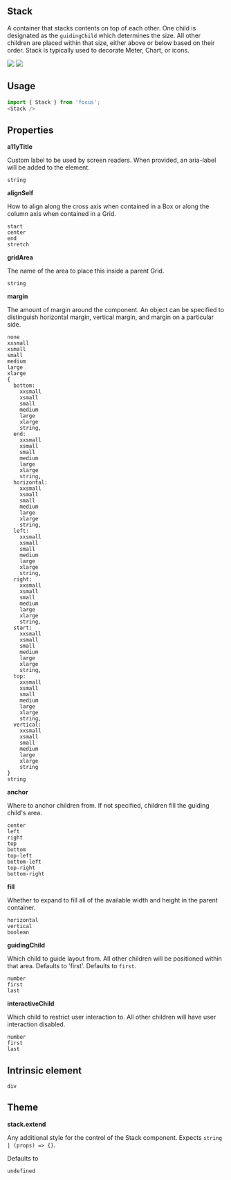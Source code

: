 ## Stack
A container that stacks contents on top of each other. One child is
      designated as the `guidingChild` which determines the size. All
      other children are placed within that size, either above or below
      based on their order. Stack is typically used to decorate Meter, Chart,
      or icons.

[![](https://cdn-images-1.medium.com/fit/c/120/120/1*TD1P0HtIH9zF0UEH28zYtw.png)](https://storybook.specfocus.com/?selectedKind=Stack&full=0&addons=0&stories=1&panelRight=0) [![](https://codesandbox.io/static/img/play-codesandbox.svg)](https://codesandbox.io/s/github/specfocus/focus-sandbox?initialpath=/stack&module=%2Fsrc%2FStack.js)
## Usage

```javascript
import { Stack } from 'focus';
<Stack />
```

## Properties

**a11yTitle**

Custom label to be used by screen readers. When provided, an aria-label will
   be added to the element.

```
string
```

**alignSelf**

How to align along the cross axis when contained in
      a Box or along the column axis when contained in a Grid.

```
start
center
end
stretch
```

**gridArea**

The name of the area to place
    this inside a parent Grid.

```
string
```

**margin**

The amount of margin around the component. An object can
    be specified to distinguish horizontal margin, vertical margin, and
    margin on a particular side.

```
none
xxsmall
xsmall
small
medium
large
xlarge
{
  bottom: 
    xxsmall
    xsmall
    small
    medium
    large
    xlarge
    string,
  end: 
    xxsmall
    xsmall
    small
    medium
    large
    xlarge
    string,
  horizontal: 
    xxsmall
    xsmall
    small
    medium
    large
    xlarge
    string,
  left: 
    xxsmall
    xsmall
    small
    medium
    large
    xlarge
    string,
  right: 
    xxsmall
    xsmall
    small
    medium
    large
    xlarge
    string,
  start: 
    xxsmall
    xsmall
    small
    medium
    large
    xlarge
    string,
  top: 
    xxsmall
    xsmall
    small
    medium
    large
    xlarge
    string,
  vertical: 
    xxsmall
    xsmall
    small
    medium
    large
    xlarge
    string
}
string
```

**anchor**

Where to anchor children from. If not specified, children
      fill the guiding child's area.

```
center
left
right
top
bottom
top-left
bottom-left
top-right
bottom-right
```

**fill**

Whether to expand to fill
      all of the available width and height in the parent container.

```
horizontal
vertical
boolean
```

**guidingChild**

Which child to guide layout from. All other children
      will be positioned within that area. Defaults to 'first'. Defaults to `first`.

```
number
first
last
```

**interactiveChild**

Which child to restrict user interaction to. All other children
      will have user interaction disabled.

```
number
first
last
```
  
## Intrinsic element

```
div
```
## Theme
  
**stack.extend**

Any additional style for the control of the Stack component. Expects `string | (props) => {}`.

Defaults to

```
undefined
```
